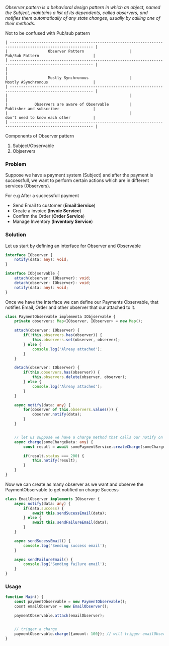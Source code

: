 *Observer pattern is a behavioral design pattern in which an object, named the Subject, maintains a list of its dependents, called observers, and notifies them automatically of any state changes, usually by calling one of their methods.*

Not to be confused with Pub/sub pattern

```
| ----------------------------------------------------------------------------------------------------------- |
|                  Observer Pattern                    |               Pub/Sub Pattern                        |
| ----------------------------------------------------------------------------------------------------------- |
|                                                                                                             |
|                  Mostly Synchronous                  |               Mostly ASynchronous                    |
| ----------------------------------------------------------------------------------------------------------- |
|                                                      |                                                      |
|            Observers are aware of Observable         |               Publisher and subscriber               |
|                                                      |               don't need to know each other          |
| ----------------------------------------------------------------------------------------------------------- |
```

Components of Observer pattern
1. Subject/Observable
2. Objservers

### Problem
Suppose we have a payment system (Subject) and after the payment is successfull, we want to perform certain actions which are in different services (Observers).

For e.g After a successfull payment
* Send Email to customer (**Email Service**)
* Create a invoice (**Invoie Service**)
* Confirm the Order (**Order Service**)
* Manage Inventory (**Inventory Service**)


### Solution

Let us start by defining an interface for Observer and  Observable
```typescript
interface IObserver {
    notify(data: any): void;
}

interface IObjservable {
    attach(observer: IObserver): void;
    detach(observer: IObserver): void;
    notify(data: any): void;
}
```

Once we have the interface we can define our Payments Observable, that notifies Email, Order and other observer that our attached to it.

```typescript
class PaymentObservable implementa IObjservable {
    private observers: Map<IObserver, IObserver> = new Map();

    attach(observer: IObserver) {
        if(!this.observers.has(observer)) {
            this.observers.set(observer, observer);
        } else {
            console.log('Alreay attached');
        }
    }

    detach(observer: IObserver) {
        if(this.observers.has(observer)) {
            this.observers.delete(observer, observer);
        } else {
            console.log('Alreay attached');
        }
    }

    async notify(data: any) {
        for(observer of this.observers.values()) {
            observer.notify(data);
        }
    }


    // let us suppose we have a charge method that calls our notify on success
    async charge(someChargeData: any) {
        const resutl = await somePaymentService.createCharge(someCharge);

        if(result.status === 200) {
            this.notify(result);
        }
    }
}
```


Now we can create as many observer as we want and observe the PaymentObservable to get notified on charge Success

```typescript
class EmailObserver implements IObserver {
    async notify(data: any) {
        if(data.success) {
            await this.sendSucessEmail(data);
        } else {
            await this.sendFailureEmail(data);
        }
    }

    async sendSucessEmail() {
        console.log('Sending success email');
    }

    async sendFailureEmail() {
        console.log('Sending failure email');
    }
}
```


### Usage


```typescript
function Main() {
    const paymentObservable = new PaymentObservable();
    cosnt emailObserver = new EmailObserver();

    paymentObservable.attach(emailObserver);


    // trigger a charge
    paymentObservable.charge({amount: 100}); // will trigger emailObserver.notify
}
```

